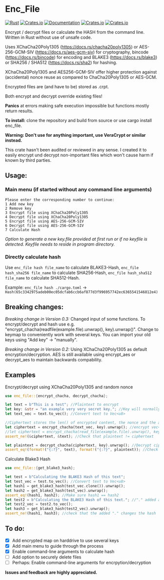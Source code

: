 # Enc_File

[![Rust](https://github.com/LazyEmpiricist/enc_file/workflows/Rust/badge.svg?branch=main)](https://github.com/LazyEmpiricist/enc_file)
[![Crates.io](https://img.shields.io/crates/v/enc_file)](https://crates.io/crates/enc_file)
[![Documentation](https://docs.rs/enc_file/badge.svg)](https://docs.rs/enc_file/)
[![Crates.io](https://img.shields.io/crates/l/enc_file)](https://github.com/LazyEmpiricist/enc_file/blob/main/LICENSE)
[![Crates.io](https://img.shields.io/crates/d/enc_file?color=darkblue)](https://crates.io/crates/enc_file)

Encrypt / decrypt files or calculate the HASH from the command line. Written in Rust without use of unsafe code. 

Uses XChaCha20Poly1305 (https://docs.rs/chacha20poly1305) or AES-256-GCM-SIV (https://docs.rs/aes-gcm-siv) for cryptography, bincode (https://docs.rs/bincode) for encoding and BLAKE3 (https://docs.rs/blake3) or SHA256 / SHA512 (https://docs.rs/sha2) for hashing.

XChaCha20Poly1305 and AES256-GCM-SIV offer higher protection against (accidental) nonce reuse as compared to ChaCha20Poly1305 or AES-GCM.

Encrypted files are (and have to be) stored as .crpt.

Both encrypt and decrypt override existing files!

**Panics** at errors making safe execution impossible but functions mostly return results.  

**To install:** clone the repository and build from source or use cargo install enc_file.

**Warning: Don't use for anything important, use VeraCrypt or similar instead.**

This crate hasn't been audited or reviewed in any sense. I created it to easily encrypt und decrypt non-important files which won't cause harm if known by third parties.

## Usage:
### Main menu (if started without any command line arguments)
```
Please enter the corresponding number to continue:
1 Add new key
2 Remove key
3 Encrypt file using XChaCha20Poly1305
4 Decrypt file using XChaCha20Poly1305
5 Encrypt file using AES-256-GCM-SIV
6 Decrypt file using AES-256-GCM-SIV
7 Calculate Hash
```

*Option to generate a new key.file provided at first run or if no keyfile is detected. Keyfile needs to reside in program directory.*

### Directly calculate hash
Use ```enc_file hash file_name``` to calculate BLAKE3-Hash, ```enc_file hash_sha256 file_name``` to calculate SHA256-Hash, ```enc_file hash_sha512 file_name``` to calculate SHA512-Hash.

Example: ```enc_file hash ./cargo.toml``` -> ```Hash(65c3342975adeb00ec05dcfab6ccb6af877d3f996957742ec6365541546812e4)```

## Breaking changes:
*Breaking change in Version 0.3:* Changed input of some functions. To encrypt/decrypt and hash use e.g. "encrypt_chacha(readfile(example.file).unwrap(), key).unwrap()". Change to keymap to conveniently work with several keys. You can import your old keys using "Add key" -> "manually".

*Breaking change in Version 0.2:* Using XChaCha20Poly1305 as default encryption/decryption. AES is still available using encrypt_aes or decrypt_aes to maintain backwards compability.

## Examples
Encrypt/decrypt using XChaCha20Poly1305 and random nonce
```rust
use enc_file::{encrypt_chacha, decrypt_chacha};

let text = b"This is a test"; //Plaintext to encrypt
let key: &str = "an example very very secret key."; //Key will normally be chosen from keymap and provided to the encrypt_chacha() function
let text_vec = text.to_vec(); //Convert text to Vec<u8>

//Ciphertext stores the len() of encrypted content, the nonce and the actual ciphertext using bincode
let ciphertext = encrypt_chacha(text_vec, key).unwrap(); //encrypt vec<u8>, returns result(Vec<u8>)
//let ciphertext = encrypt_chacha(read_file(example.file).unwrap(), key).unwrap(); //read a file as Vec<u8> and then encrypt 
assert_ne!(&ciphertext, &text); //Check that plaintext != ciphertext

let plaintext = decrypt_chacha(ciphertext, key).unwrap(); //Decrypt ciphertext to plaintext
assert_eq!(format!("{:?}", text), format!("{:?}", plaintext)); //Check that text == plaintext
```


Calculate Blake3 Hash
```rust
use enc_file::{get_blake3_hash};

let test = b"Calculating the BLAKE3 Hash of this text";
let test_vec = test.to_vec(); //Convert text to Vec<u8>
let hash1 = get_blake3_hash(test_vec.clone()).unwrap();
let hash2 = get_blake3_hash(test_vec).unwrap();
assert_eq!(hash1, hash2); //Make sure hash1 == hash2
let test2 = b"Calculating the BLAKE3 Hash of this text."; //"." added at the end
let test2_vec = test2.to_vec();
let hash3 = get_blake3_hash(test2_vec).unwrap();
assert_ne!(hash1, hash3); //check that the added "." changes the hash
```

## To do:
- [x] Add encrypted map on harddrive to use several keys
- [x] Add main menu to guide through the process
- [x] Enable command-line arguments to calculate hash
- [ ] Add option to securely delete files 
- [ ] Perhaps: Enable command-line arguments for encrpytion/decryption

**Issues and feedback are highly appreciated.** 
